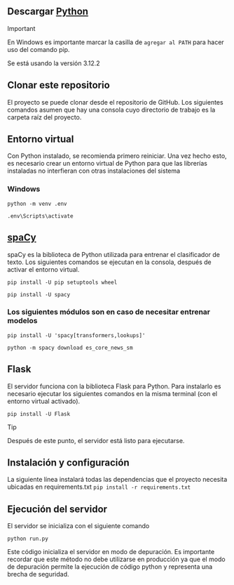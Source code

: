 ## Descargar [Python](https://www.python.org/downloads/)
> [!IMPORTANT]
> En Windows es importante marcar la casilla de `agregar al PATH` para hacer uso del comando pip.
> 
> Se está usando la versión 3.12.2

## Clonar este repositorio 
El proyecto se puede clonar desde el repositorio de GitHub. Los siguientes comandos
asumen que hay una consola cuyo directorio de trabajo es la carpeta raíz del proyecto.

## Entorno virtual
Con Python instalado, se recomienda primero reiniciar. Una vez hecho esto, es necesario crear un entorno virtual de Python para que las librerías instaladas no
interfieran con otras instalaciones del sistema

### Windows
`python -m venv .env`

`.env\Scripts\activate`

## [spaCy](https://spacy.io/usage)
spaCy es la biblioteca de Python utilizada para entrenar el clasificador de texto. Los
siguientes comandos se ejecutan en la consola, después de activar el entorno virtual.

`pip install -U pip setuptools wheel`

`pip install -U spacy`

### Los siguientes módulos son en caso de necesitar entrenar modelos

`pip install -U 'spacy[transformers,lookups]'`

`python -m spacy download es_core_news_sm`

## Flask
El servidor funciona con la biblioteca Flask para Python. Para instalarlo es necesario
ejecutar los siguientes comandos en la misma terminal (con el entorno virtual activado).

`pip install -U Flask`

> [!TIP]
> Después de este punto, el servidor está listo para ejecutarse.

## Instalación y configuración
La siguiente línea instalará todas las dependencias que el proyecto necesita
ubicadas en requirements.txt 
`pip install -r requirements.txt`


## Ejecución del servidor
El servidor se inicializa con el siguiente comando

`python run.py`

Este código inicializa el servidor en modo de depuración. Es importante recordar que este
método no debe utilizarse en producción ya que el modo de depuración permite la
ejecución de código python y representa una brecha de seguridad.
